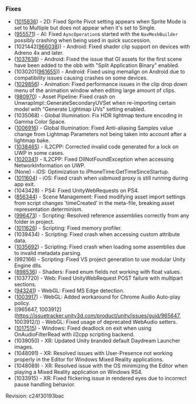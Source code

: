 ### Fixes

*   ([1015836](https://issuetracker.unity3d.com/product/unity/issues/guid/1015836/)) - 2D: Fixed Sprite Pivot setting appears when Sprite Mode is set to Multiple but does not appear when it's set to Single.
*   ([955571](https://issuetracker.unity3d.com/product/unity/issues/guid/955571/)) - AI: Fixed `AyncOperation`s started with the `NavMeshBuilder` possibly crashing when being used in quick succession.
*   (1021442([966038](https://issuetracker.unity3d.com/product/unity/issues/guid/966038/))) - Android: Fixed shader clip support on devices with Adreno 4x and later.
*   ([1037638](https://issuetracker.unity3d.com/product/unity/issues/guid/1037638/)) - Android: Fixed the issue that GI assets for the first scene have been added to the obb with "Split Application Binary" enabled.
*   (1030201([961655](https://issuetracker.unity3d.com/product/unity/issues/guid/961655/))) - Android: Fixed using memalign on Android due to compatibility issues causing crashes on some devices.
*   ([1029856](https://issuetracker.unity3d.com/product/unity/issues/guid/1029856/)) - Animation: Fixed performance issues in the clip drop down menu of the animation window when editing large amount of clips.
*   ([980970](https://issuetracker.unity3d.com/product/unity/issues/guid/980970/)) - Asset Pipeline: Fixed crash on UnwrapImpl::GenerateSecondaryUVSet when re-importing certain model with "Generate Lightmap UVs" setting enabled.
*   (1035068) - Global Illumination: Fix HDR lightmap texture encoding in Gamma Color Space.
*   ([1006916](https://issuetracker.unity3d.com/product/unity/issues/guid/1006916/)) - Global Illumination: Fixed Anti-aliasing Samples value change from Lightmap Parameters not being taken into account after a lightmap bake.
*   ([1038465](https://issuetracker.unity3d.com/product/unity/issues/guid/1038465/)) - IL2CPP: Corrected invalid code generated for a lock on UWP in some cases.
*   ([1020341](https://issuetracker.unity3d.com/product/unity/issues/guid/1020341/)) - IL2CPP: Fixed DllNotFoundException when accessing NetworkInformation on UWP.
*   (None) - iOS: Optimization to iPhoneTime:GetTimeSinceStartup.
*   ([1011604](https://issuetracker.unity3d.com/product/unity/issues/guid/1011604/)) - iOS: Fixed crash when usbmuxd proxy is still running during app exit.
*   (1043428) - PS4: Fixed UnityWebRequests on PS4.
*   ([856344](https://issuetracker.unity3d.com/product/unity/issues/guid/856344/)) - Scene Management: Fixed modifying asset import settings from script changes 'timeCreated' in the meta-file, breaking asset representation determinism.
*   ([996473](https://issuetracker.unity3d.com/product/unity/issues/guid/996473/)) - Scripting: Resolved reference assemblies correctly from any folder in project.
*   ([1011626](https://issuetracker.unity3d.com/product/unity/issues/guid/1011626/)) - Scripting: Fixed memory profiler.
*   (1039434) - Scripting: Fixed crash when accessing custom attribute data.
*   ([1035692](https://issuetracker.unity3d.com/product/unity/issues/guid/1035692/)) - Scripting: Fixed crash when loading some assemblies due to invalid metadata parsing.
*   (992166) - Scripting: Fixed VS project generation to use modular Unity Engine dlls.
*   ([898536](https://issuetracker.unity3d.com/product/unity/issues/guid/898536/)) - Shaders: Fixed enum fields not working with float values.
*   (1037720) - Web: Fixed UnityWebRequest POST failure with multipart sections.
*   ([943241](https://issuetracker.unity3d.com/product/unity/issues/guid/943241/)) - WebGL: Fixed MS Edge detection.
*   ([1003917](https://issuetracker.unity3d.com/product/unity/issues/guid/1003917/)) - WebGL: Added workaround for Chrome Audio Auto-play policy.
*   (\[965647, 1003912\](https://issuetracker.unity3d.com/product/unity/issues/guid/965647, 1003912/)) - WebGL: Fixed usage of deprecated WebAudio setters.
*   ([1017515](https://issuetracker.unity3d.com/product/unity/issues/guid/1017515/)) - Windows: Fixed deadlock on exit when using OnAudioFilterRead with il2cpp scripting backend.
*   (1039050) - XR: Updated Unity branded default Daydream Launcher images.
*   (1048091) - XR: Resolved issues with User-Presence not working properly in the Editor for Windows Mixed Reality applications.
*   (1048089) - XR: Resolved issue with the OS minimizing the Editor when playing a Mixed Reality application on Windows RS4.
*   (1033915) - XR: Fixed flickering issue in rendered eyes due to incorrect pause handling behavior.

Revision: c24f30193bac